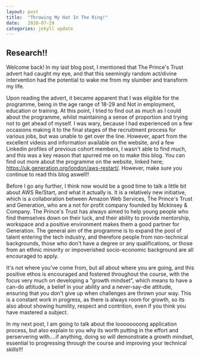 ```yaml
---
layout: post
title:  "Throwing My Hat In The Ring!"
date:   2020-07-29
categories: jekyll update
---
```

## Research!!

Welcome back! In my last blog post, I mentioned that The Prince's Trust advert had caught my eye, and that this seemingly random act/divine intervention had the potential to wake me from my slumber and transform my life. 

Upon reading the advert, it became apparent that I was eligible for the programme, being in the age range of 18-29 and Not in employment, education or training. At this point, I tried to find out as much as I could about the programme, whilst maintaining a sense of proportion and trying not to get ahead of myself. I was wary, because I had experienced on a few occasions making it to the final stages of the recruitment process for various jobs, but was unable to get over the line. However, apart from the excellent videos and information available on the website, and a few Linkedin profiles of previous cohort members, I wasn't able to find much, and this was a key reason that spurred me on to make this blog. You can find out more about the programme on the website, linked here; https://uk.generation.org/london/aws-restart/. However, make sure you continue to read this blog aswell!!  

Before I go any further, I think now would be a good time to talk a little bit about AWS Re/Start, and what it actually is. It is a relatively new initiative, which is a collaboration between Amazon Web Services, The Prince's Trust and Generation, who are a not for profit company founded by Mckinsey & Company. The Prince's Trust has always aimed to help young people who find themselves down on their luck, and their ability to provide mentorship, workspace and a positive environment makes them a good partner for Generation. The general aim of the programme is to expand the pool of talent entering the tech industry, and therefore people from non-technical backgrounds, those who don't have a degree or any qualifications, or those from an ethnic minority or impoverished socio-economic background are all encouraged to apply.

It's not where you've come from, but all about where you are going, and this positive ethos is encouraged and fostered throughout the course, with the focus very much on developing a "growth mindset", which means to have a can-do attitude, a belief in your ability and a never-say-die attitude, ensuring that you don't give up when challenges are thrown your way. This is a constant work in progress, as there is always room for growth, so its also about showing humility, respect and contrition, even if you think you have mastered a subject. 

In my next post, I am going to talk about the loooooooong application process, but also explain to you why its worth putting in the effort and perservering with....if anything, doing so will demonstrate a growth mindset, essential to progressing through the course and improving your technical skills!!!